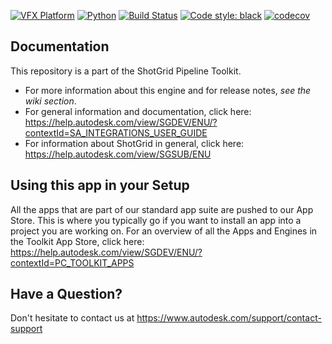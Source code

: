 [![VFX Platform](https://img.shields.io/badge/vfxplatform-2024%20%7C%202023%20%7C%202022%20%7C%202021-blue.svg)](http://www.vfxplatform.com/)
[![Python](https://img.shields.io/badge/python-3.11%20%7C%203.10%20%7C%203.9%20%7C%203.7-blue.svg)](https://www.python.org/)
[![Build Status](https://dev.azure.com/shotgun-ecosystem/Toolkit/_apis/build/status/Apps/tk-multi-data-validation?branchName=main)](https://dev.azure.com/shotgun-ecosystem/Toolkit/_build/latest?definitionId=114&branchName=main)
[![Code style: black](https://img.shields.io/badge/code%20style-black-000000.svg)](https://github.com/psf/black)
[![codecov](https://codecov.io/gh/shotgunsoftware/tk-multi-data-validation/branch/main/graph/badge.svg?token=N3PUwDQQ2e)](https://codecov.io/gh/shotgunsoftware/tk-multi-data-validation)


## Documentation

This repository is a part of the ShotGrid Pipeline Toolkit.

- For more information about this engine and for release notes, *see the wiki section*.
- For general information and documentation, click here: https://help.autodesk.com/view/SGDEV/ENU/?contextId=SA_INTEGRATIONS_USER_GUIDE
- For information about ShotGrid in general, click here: https://help.autodesk.com/view/SGSUB/ENU

## Using this app in your Setup
All the apps that are part of our standard app suite are pushed to our App Store.
This is where you typically go if you want to install an app into a project you are
working on. For an overview of all the Apps and Engines in the Toolkit App Store,
click here: https://help.autodesk.com/view/SGDEV/ENU/?contextId=PC_TOOLKIT_APPS

## Have a Question?

Don't hesitate to contact us at https://www.autodesk.com/support/contact-support
